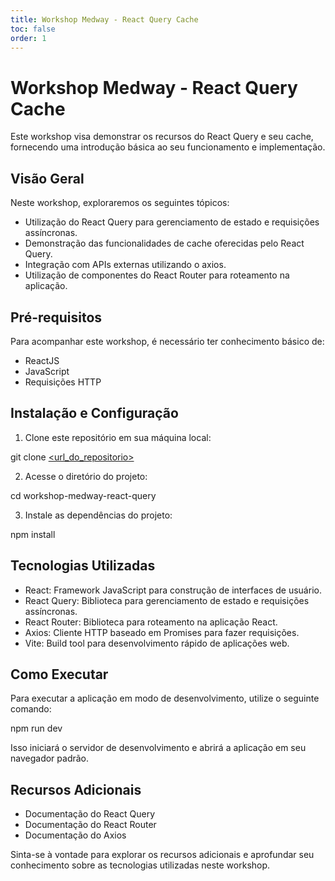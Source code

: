 ```yaml
---
title: Workshop Medway - React Query Cache
toc: false
order: 1
---
```


# Workshop Medway - React Query Cache

Este workshop visa demonstrar os recursos do React Query e seu cache, fornecendo uma introdução básica ao seu funcionamento e implementação.

## Visão Geral

Neste workshop, exploraremos os seguintes tópicos:

- Utilização do React Query para gerenciamento de estado e requisições assíncronas.
- Demonstração das funcionalidades de cache oferecidas pelo React Query.
- Integração com APIs externas utilizando o axios.
- Utilização de componentes do React Router para roteamento na aplicação.

## Pré-requisitos

Para acompanhar este workshop, é necessário ter conhecimento básico de:

- ReactJS
- JavaScript
- Requisições HTTP

## Instalação e Configuração

1. Clone este repositório em sua máquina local:

git clone [<url_do_repositorio>](https://github.com/aleantoniolli/workshop-medway-react-query.git)

2. Acesse o diretório do projeto:

cd workshop-medway-react-query

3. Instale as dependências do projeto:

npm install

## Tecnologias Utilizadas

- React: Framework JavaScript para construção de interfaces de usuário.
- React Query: Biblioteca para gerenciamento de estado e requisições assíncronas.
- React Router: Biblioteca para roteamento na aplicação React.
- Axios: Cliente HTTP baseado em Promises para fazer requisições.
- Vite: Build tool para desenvolvimento rápido de aplicações web.

## Como Executar

Para executar a aplicação em modo de desenvolvimento, utilize o seguinte comando:

npm run dev

Isso iniciará o servidor de desenvolvimento e abrirá a aplicação em seu navegador padrão.

## Recursos Adicionais

- Documentação do React Query
- Documentação do React Router
- Documentação do Axios

Sinta-se à vontade para explorar os recursos adicionais e aprofundar seu conhecimento sobre as tecnologias utilizadas neste workshop.
